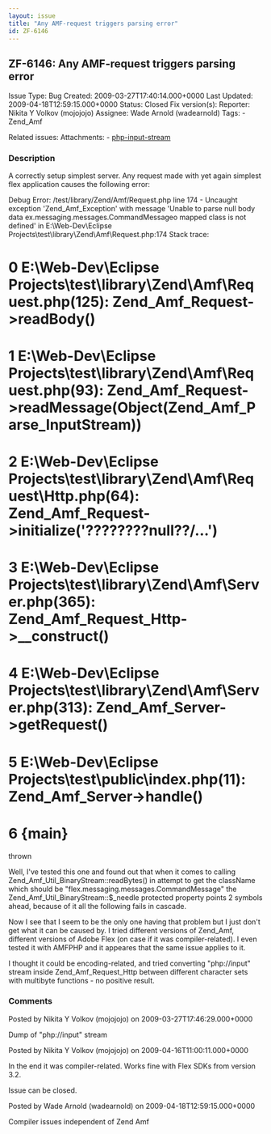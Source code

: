 ```yaml
---
layout: issue
title: "Any AMF-request triggers parsing error"
id: ZF-6146
---
```


ZF-6146: Any AMF-request triggers parsing error
-----------------------------------------------

 Issue Type: Bug Created: 2009-03-27T17:40:14.000+0000 Last Updated: 2009-04-18T12:59:15.000+0000 Status: Closed Fix version(s): 
 Reporter:  Nikita Y Volkov (mojojojo)  Assignee:  Wade Arnold (wadearnold)  Tags: - Zend\_Amf
 
 Related issues: 
 Attachments: - [php-input-stream](/issues/secure/attachment/11841/php-input-stream)
 
### Description

A correctly setup simplest server. Any request made with yet again simplest flex application causes the following error:

Debug Error: /test/library/Zend/Amf/Request.php line 174 - Uncaught exception 'Zend\_Amf\_Exception' with message 'Unable to parse null body data ex.messaging.messages.CommandMessageo mapped class is not defined' in E:\\Web-Dev\\Eclipse Projects\\test\\library\\Zend\\Amf\\Request.php:174 Stack trace:

0 E:\\Web-Dev\\Eclipse Projects\\test\\library\\Zend\\Amf\\Request.php(125): Zend\_Amf\_Request->readBody()
===========================================================================================================

1 E:\\Web-Dev\\Eclipse Projects\\test\\library\\Zend\\Amf\\Request.php(93): Zend\_Amf\_Request->readMessage(Object(Zend\_Amf\_Parse\_InputStream))
==================================================================================================================================================

2 E:\\Web-Dev\\Eclipse Projects\\test\\library\\Zend\\Amf\\Request\\Http.php(64): Zend\_Amf\_Request->initialize('????????null??/...')
======================================================================================================================================

3 E:\\Web-Dev\\Eclipse Projects\\test\\library\\Zend\\Amf\\Server.php(365): Zend\_Amf\_Request\_Http->\_\_construct()
=====================================================================================================================

4 E:\\Web-Dev\\Eclipse Projects\\test\\library\\Zend\\Amf\\Server.php(313): Zend\_Amf\_Server->getRequest()
===========================================================================================================

5 E:\\Web-Dev\\Eclipse Projects\\test\\public\\index.php(11): Zend\_Amf\_Server->handle()
=========================================================================================

6 {main}
========

thrown

Well, I've tested this one and found out that when it comes to calling Zend\_Amf\_Util\_BinaryStream::readBytes() in attempt to get the className which should be "flex.messaging.messages.CommandMessage" the Zend\_Amf\_Util\_BinaryStream::$\_needle protected property points 2 symbols ahead, because of it all the following fails in cascade.

Now I see that I seem to be the only one having that problem but I just don't get what it can be caused by. I tried different versions of Zend\_Amf, different versions of Adobe Flex (on case if it was compiler-related). I even tested it with AMFPHP and it appeares that the same issue applies to it.

I thought it could be encoding-related, and tried converting "php://input" stream inside Zend\_Amf\_Request\_Http between different character sets with multibyte functions - no positive result.

 

 

### Comments

Posted by Nikita Y Volkov (mojojojo) on 2009-03-27T17:46:29.000+0000

Dump of "php://input" stream

 

 

Posted by Nikita Y Volkov (mojojojo) on 2009-04-16T11:00:11.000+0000

In the end it was compiler-related. Works fine with Flex SDKs from version 3.2.

Issue can be closed.

 

 

Posted by Wade Arnold (wadearnold) on 2009-04-18T12:59:15.000+0000

Compiler issues independent of Zend Amf

 

 